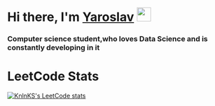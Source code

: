 <h1>Hi there, I'm <a href="https://daniilshat.ru/" target="_blank">Yaroslav</a> 
<img src="https://github.com/blackcater/blackcater/raw/main/images/Hi.gif" height="32"/></h1>
<h3>Computer science student,who loves Data Science and is constantly developing in it</h3>

  <h1>LeetCode Stats</h1>
  
  [![KnlnKS's LeetCode stats](https://leetcode-stats-six.vercel.app/api?username=Dicere&theme=dark)](https://github.com/KnlnKS/leetcode-stats)
